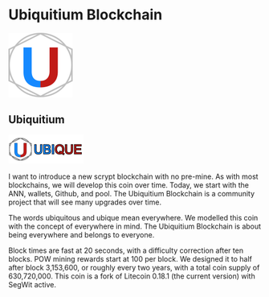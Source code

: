 Ubiquitium Blockchain
===================================== 
![](share/pixmaps/bitcoin128.png)

Ubiquitium
---------------- 
![](share/pixmaps/nsis-header.bmp)

I want to introduce a new scrypt blockchain with no pre-mine.  As with most blockchains, we will develop this coin over time.  Today, we start with the ANN, wallets, Github, and pool. The Ubiquitium Blockchain is a community project that will see many upgrades over time.

The words ubiquitous and ubique mean everywhere.  We modelled this coin with the concept of everywhere in mind.  The Ubiquitium Blockchain is about being everywhere and belongs to everyone. 

Block times are fast at 20 seconds, with a difficulty correction after ten blocks.  POW mining rewards start at 100 per block.  We designed it to half after block 3,153,600, or roughly every two years, with a total coin supply of 630,720,000.  This coin is a fork of Litecoin 0.18.1 (the current version) with SegWit active.
